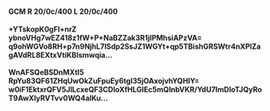 #### GCM R 20/0c/400 L 20/0c/400
**+YTskopK0gFI+nrZ**<br/>**ybnoVHg7wEZ418z1fW+P+NaBZZak3R1jIPMhsiAPzVA=**<br/>**q9ohWGVo8RH+p7n9NjhL7ISdp2SsJZ1WGYt+qp5TBishGRSWtr4nXPlZagAVdRL8EXtxVtiKBlsmwqia...**<br/><br/>
**WnAFSQeBSDnMXtl5**<br/>**RpYu83QF61ZHqUwOkZuFpuEy6tgl35jOAxojvhYQHlY=**<br/>**w0iF1EktxrQFV5JILcxeQF3CDloXfHLGIEc5mQInbVKR/YdU7ImDloTJQyRoT9AwXlyRVTvv0WQ4aIKu...**